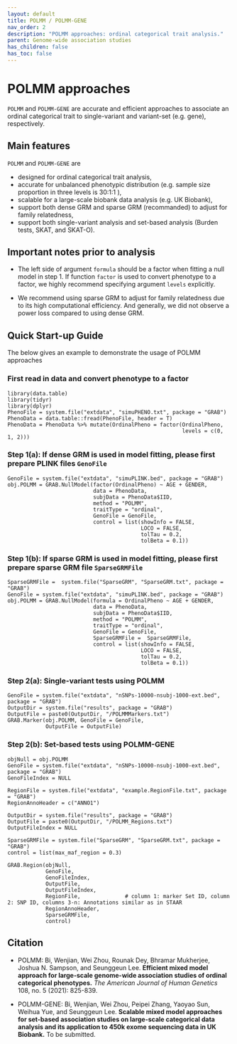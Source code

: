 ```yaml
---
layout: default
title: POLMM / POLMM-GENE
nav_order: 2
description: "POLMM approaches: ordinal categorical trait analysis."
parent: Genome-wide association studies
has_children: false
has_toc: false
---
```


# POLMM approaches 

```POLMM``` and ```POLMM-GENE``` are accurate and efficient approaches to associate an ordinal categorical trait to single-variant and variant-set (e.g. gene), respectively.

## Main features

```POLMM``` and ```POLMM-GENE``` are

- designed for ordinal categorical trait analysis,
- accurate for unbalanced phenotypic distribution (e.g. sample size proportion in three levels is 30:1:1 ),
- scalable for a large-scale biobank data analysis (e.g. UK Biobank),
- support both dense GRM and sparse GRM (recommanded) to adjust for family relatedness,
- support both single-variant analysis and set-based analysis (Burden tests, SKAT, and SKAT-O).

## Important notes prior to analysis

- The left side of argument ```formula``` should be a factor when fitting a null model in step 1. If function ```factor``` is used to convert phenotype to a factor, we highly recommend specifying argument ```levels``` explicitly.

- We recommend using sparse GRM to adjust for family relatedness due to its high computational efficiency. And generally, we did not observe a power loss compared to using dense GRM.

## Quick Start-up Guide

The below gives an example to demonstrate the usage of POLMM approaches 

### First read in data and convert phenotype to a factor

```
library(data.table)
library(tidyr)
library(dplyr)
PhenoFile = system.file("extdata", "simuPHENO.txt", package = "GRAB")
PhenoData = data.table::fread(PhenoFile, header = T)
PhenoData = PhenoData %>% mutate(OrdinalPheno = factor(OrdinalPheno, 
                                                       levels = c(0, 1, 2)))
```

### Step 1(a): If dense GRM is used in model fitting, please first prepare PLINK files ```GenoFile```

```
GenoFile = system.file("extdata", "simuPLINK.bed", package = "GRAB")
obj.POLMM = GRAB.NullModel(factor(OrdinalPheno) ~ AGE + GENDER,
                           data = PhenoData, 
                           subjData = PhenoData$IID, 
                           method = "POLMM", 
                           traitType = "ordinal",
                           GenoFile = GenoFile,
                           control = list(showInfo = FALSE, 
                                          LOCO = FALSE, 
                                          tolTau = 0.2, 
                                          tolBeta = 0.1))
```

### Step 1(b): If sparse GRM is used in model fitting, please first prepare sparse GRM file ```SparseGRMFile```

```
SparseGRMFile =  system.file("SparseGRM", "SparseGRM.txt", package = "GRAB")
GenoFile = system.file("extdata", "simuPLINK.bed", package = "GRAB")
obj.POLMM = GRAB.NullModel(formula = OrdinalPheno ~ AGE + GENDER,
                           data = PhenoData, 
                           subjData = PhenoData$IID, 
                           method = "POLMM", 
                           traitType = "ordinal",
                           GenoFile = GenoFile,
                           SparseGRMFile =  SparseGRMFile,
                           control = list(showInfo = FALSE, 
                                          LOCO = FALSE, 
                                          tolTau = 0.2, 
                                          tolBeta = 0.1))
```

### Step 2(a): Single-variant tests using POLMM

```
GenoFile = system.file("extdata", "nSNPs-10000-nsubj-1000-ext.bed", package = "GRAB")
OutputDir = system.file("results", package = "GRAB")
OutputFile = paste0(OutputDir, "/POLMMMarkers.txt")
GRAB.Marker(obj.POLMM, GenoFile = GenoFile,
            OutputFile = OutputFile)
```

### Step 2(b): Set-based tests using POLMM-GENE

```
objNull = obj.POLMM
GenoFile = system.file("extdata", "nSNPs-10000-nsubj-1000-ext.bed", package = "GRAB")
GenoFileIndex = NULL

RegionFile = system.file("extdata", "example.RegionFile.txt", package = "GRAB")
RegionAnnoHeader = c("ANNO1")

OutputDir = system.file("results", package = "GRAB")
OutputFile = paste0(OutputDir, "/POLMM_Regions.txt")
OutputFileIndex = NULL

SparseGRMFile = system.file("SparseGRM", "SparseGRM.txt", package = "GRAB")
control = list(max_maf_region = 0.3)

GRAB.Region(objNull,
            GenoFile,
            GenoFileIndex,
            OutputFile,
            OutputFileIndex,
            RegionFile,              # column 1: marker Set ID, column 2: SNP ID, columns 3-n: Annotations similar as in STAAR
            RegionAnnoHeader,
            SparseGRMFile,
            control)
```


## Citation

- POLMM: Bi, Wenjian, Wei Zhou, Rounak Dey, Bhramar Mukherjee, Joshua N. Sampson, and Seunggeun Lee. **Efficient mixed model approach for large-scale genome-wide association studies of ordinal categorical phenotypes.** *The American Journal of Human Genetics* 108, no. 5 (2021): 825-839.

- POLMM-GENE: Bi, Wenjian, Wei Zhou, Peipei Zhang, Yaoyao Sun, Weihua Yue, and Seunggeun Lee. **Scalable mixed model approaches for set-based association studies on large-scale categorical data analysis and its application to 450k exome sequencing data in UK Biobank.** To be submitted.

